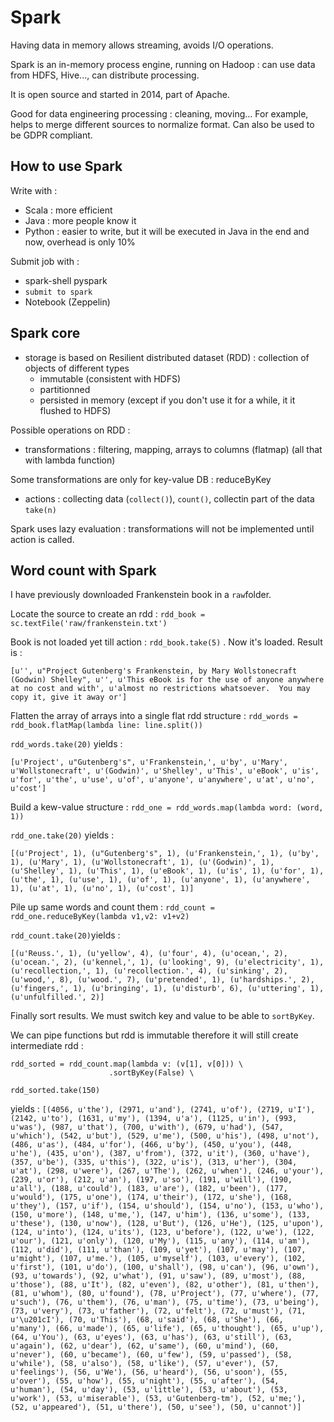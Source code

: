 # Spark

Having data in memory allows streaming, avoids I/O operations.

Spark is an in-memory process engine, running on Hadoop : can use data from HDFS, Hive..., can distribute processing.

It is open source and started in 2014, part of Apache.

Good for data engineering processing : cleaning, moving... For example, helps to merge different sources to normalize format.
Can also be used to be GDPR compliant.

## How to use Spark
Write with :
- Scala : more efficient
- Java : more people know it
- Python : easier to write, but it will be executed in Java in the end and now, overhead is only 10%

Submit job with :
- spark-shell pyspark
- `submit to spark`
- Notebook (Zeppelin)

## Spark core
- storage is based on Resilient distributed dataset (RDD) : collection of objects of different types
  - immutable (consistent with HDFS)
  - partitionned
  - persisted in memory (except if you don't use it for a while, it it flushed to HDFS)

Possible operations on RDD :
  - transformations : filtering, mapping, arrays to columns (flatmap) (all that with lambda function)
  
  Some transformations are only for key-value DB : reduceByKey
  
  - actions : collecting data (`collect()`), `count()`, collectin part of the data `take(n)`
  
Spark uses lazy evaluation : transformations will not be implemented until action is called.

## Word count with Spark

I have previously downloaded Frankenstein book in a `raw`folder.

Locate the source to create an rdd : `rdd_book = sc.textFile('raw/frankenstein.txt')`

Book is not loaded yet till action : `rdd_book.take(5)` . Now it's loaded. Result is :

`[u'', u"Project Gutenberg's Frankenstein, by Mary Wollstonecraft (Godwin) Shelley", u'', u'This eBook is for the use of anyone anywhere at no cost and with', u'almost no restrictions whatsoever.  You may copy it, give it away or']`

Flatten the array of arrays into a single flat rdd structure : `rdd_words = rdd_book.flatMap(lambda line: line.split())`

`rdd_words.take(20)` yields :

`[u'Project', u"Gutenberg's", u'Frankenstein,', u'by', u'Mary', u'Wollstonecraft', u'(Godwin)', u'Shelley', u'This', u'eBook', u'is', u'for', u'the', u'use', u'of', u'anyone', u'anywhere', u'at', u'no', u'cost']`

Build a kew-value structure : `rdd_one = rdd_words.map(lambda word: (word, 1))`

`rdd_one.take(20)` yields :

`[(u'Project', 1), (u"Gutenberg's", 1), (u'Frankenstein,', 1), (u'by', 1), (u'Mary', 1), (u'Wollstonecraft', 1), (u'(Godwin)', 1), (u'Shelley', 1), (u'This', 1), (u'eBook', 1), (u'is', 1), (u'for', 1), (u'the', 1), (u'use', 1), (u'of', 1), (u'anyone', 1), (u'anywhere', 1), (u'at', 1), (u'no', 1), (u'cost', 1)]`

Pile up same words and count them : `rdd_count = rdd_one.reduceByKey(lambda v1,v2: v1+v2)`

`rdd_count.take(20)`yields :

`[(u'Reuss.', 1), (u'yellow', 4), (u'four', 4), (u'ocean,', 2), (u'ocean.', 2), (u'kennel,', 1), (u'looking', 9), (u'electricity', 1), (u'recollection,', 1), (u'recollection.', 4), (u'sinking', 2), (u'wood,', 8), (u'wood.', 7), (u'pretended', 1), (u'hardships.', 2), (u'fingers,', 1), (u'bringing', 1), (u'disturb', 6), (u'uttering', 1), (u'unfulfilled.', 2)]`

Finally sort results. We must switch key and value to be able to `sortByKey`.

We can pipe functions but rdd is immutable therefore it will still create intermediate rdd :

```
rdd_sorted = rdd_count.map(lambda v: (v[1], v[0])) \
                      .sortByKey(False) \
        
rdd_sorted.take(150)
```
yields : 
`[(4056, u'the'), (2971, u'and'), (2741, u'of'), (2719, u'I'), (2142, u'to'), (1631, u'my'), (1394, u'a'), (1125, u'in'), (993, u'was'), (987, u'that'), (700, u'with'), (679, u'had'), (547, u'which'), (542, u'but'), (529, u'me'), (500, u'his'), (498, u'not'), (486, u'as'), (484, u'for'), (466, u'by'), (450, u'you'), (448, u'he'), (435, u'on'), (387, u'from'), (372, u'it'), (360, u'have'), (357, u'be'), (335, u'this'), (322, u'is'), (313, u'her'), (304, u'at'), (298, u'were'), (267, u'The'), (262, u'when'), (246, u'your'), (239, u'or'), (212, u'an'), (197, u'so'), (191, u'will'), (190, u'all'), (188, u'could'), (183, u'are'), (182, u'been'), (177, u'would'), (175, u'one'), (174, u'their'), (172, u'she'), (168, u'they'), (157, u'if'), (154, u'should'), (154, u'no'), (153, u'who'), (150, u'more'), (148, u'me,'), (147, u'him'), (136, u'some'), (133, u'these'), (130, u'now'), (128, u'But'), (126, u'He'), (125, u'upon'), (124, u'into'), (124, u'its'), (123, u'before'), (122, u'we'), (122, u'our'), (121, u'only'), (120, u'My'), (115, u'any'), (114, u'am'), (112, u'did'), (111, u'than'), (109, u'yet'), (107, u'may'), (107, u'might'), (107, u'me.'), (105, u'myself'), (103, u'every'), (102, u'first'), (101, u'do'), (100, u'shall'), (98, u'can'), (96, u'own'), (93, u'towards'), (92, u'what'), (91, u'saw'), (89, u'most'), (88, u'those'), (88, u'It'), (82, u'even'), (82, u'other'), (81, u'then'), (81, u'whom'), (80, u'found'), (78, u'Project'), (77, u'where'), (77, u'such'), (76, u'them'), (76, u'man'), (75, u'time'), (73, u'being'), (73, u'very'), (73, u'father'), (72, u'felt'), (72, u'must'), (71, u'\u201cI'), (70, u'This'), (68, u'said'), (68, u'She'), (66, u'many'), (66, u'made'), (65, u'life'), (65, u'thought'), (65, u'up'), (64, u'You'), (63, u'eyes'), (63, u'has'), (63, u'still'), (63, u'again'), (62, u'dear'), (62, u'same'), (60, u'mind'), (60, u'never'), (60, u'became'), (60, u'few'), (59, u'passed'), (58, u'while'), (58, u'also'), (58, u'like'), (57, u'ever'), (57, u'feelings'), (56, u'We'), (56, u'heard'), (56, u'soon'), (55, u'over'), (55, u'how'), (55, u'night'), (55, u'after'), (54, u'human'), (54, u'day'), (53, u'little'), (53, u'about'), (53, u'work'), (53, u'miserable'), (53, u'Gutenberg-tm'), (52, u'me;'), (52, u'appeared'), (51, u'there'), (50, u'see'), (50, u'cannot')]`

















